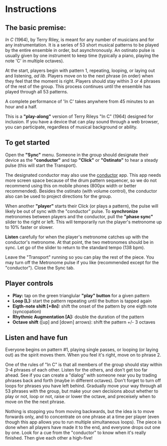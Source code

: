 # Instructions

## The basic premise:
_In C_ (1964), by Terry Riley, is meant for any number of musicians and for any instrumentation. It is a series of 53 short musical patterns to be played by the entire ensemble in order, but asynchronously. An ostinato pulse is usually given by one instrument to keep time (typically a piano, playing the note 'C' in multiple octaves).

At the start, players begin with pattern 1, repeating, looping, or laying out and listening, _ad lib._ Players move on to the next phrase (in order) when they feel that the moment is right. Players should stay within 3 or 4 phrases of the rest of the group. This process continues until the ensemble has played through all 53 patterns.

A complete performance of 'In C' takes anywhere from 45 minutes to an hour and a half.

This is a **"play-along"** version of Terry Rileys "In C" (1964) designed for inclusion. If you have a device that can play sound through a web browser, you can participate, regardless of musical background or ability.

## To get started

Open the **"Sync"** menu. Someone in the group should designate their device as the **"conductor"** and tap **"Click"** or **"Ostinato"** to hear a steady pulse (this will start the Transport). 

The designated conductor may also use the [conductor](conductor.html) app. This app needs more screen space because of the drum pattern sequencer, so we do not recommend using this on mobile phones (800px width or better recommended). Besides the ostinato (with volume control), the conductor also can be used to project directions for the group.

When another **"player"** starts their Click (or plays a pattern), the pulse will likely be out of sync with the "conductor" pulse. To **synchronize**  metronomes between players and the conductor, pull the **"phase sync"** slider to the right or left. This will temporarily run the player's metronome up to 10% faster or slower. 

**Listen** carefully for when the player's metronome catches up with the conductor's metronome. At that point, the two metronomes should be in sync. Let go of the slider to return to the standard tempo (138 bpm).

Leave the "Transport" running so you can play the rest of the piece. You may turn off the Metronome pulse if you like (recommended except for the "conductor"). Close the Sync tab.

## Player controls
- **Play:** tap on the green trianglular **"play" button** for a given pattern
- **Loop [L]:** start the pattern repeating until the button is tapped again
- **Eigth-note shift [+8n]:** shift the onset of the pattern by one eigth note (syncopation)
- **Rhythmic Augmentation [A]:** double the duration of the pattern
- **Octave shift** ([up] and [down] arrows): shift the pattern +/- 3 octaves 

## Listen and have fun
Everyone begins on pattern #1, playing single passes, or looping (or laying out) as the spirit moves them. When you feel it's right, move on to phrase 2. 

One of the rules of "In C" is that all members of the group should stay within 3-4 phrases of each other. Listen for the others, and don't get too far ahead. See if you can create a "dialog" with someone near you by trading phrases back and forth (maybe in different octaves). Don't forget to turn off loops for phrases you have left behind. Gradually move your way through all 53 phrases with the group, but make your own decisions about whether to play or not, loop or not, raise or lower the octave, and preceisely when to move on the the next phrase.

Nothing is stopping you from moving backwards, but the idea is to move forwards only, and to concentrate on one phrase at a time per player (even though this app allows you to run multiple simultaneous loops). The piece is done when all players have made it to the end, and everyone drops out one by one. Look for a cue from the "conductor" to know when it's really finished. Then give each other a high-five!
